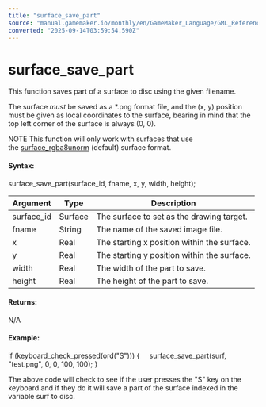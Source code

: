 ```yaml
---
title: "surface_save_part"
source: "manual.gamemaker.io/monthly/en/GameMaker_Language/GML_Reference/Drawing/Surfaces/surface_save_part.htm"
converted: "2025-09-14T03:59:54.590Z"
---
```


# surface\_save\_part

This function saves part of a surface to disc using the given filename.

The surface _must_ be saved as a \*.png format file, and the (x, y) position must be given as local coordinates to the surface, bearing in mind that the top left corner of the surface is always (0, 0).

NOTE This function will only work with surfaces that use the [surface\_rgba8unorm](surface_create.md) (default) surface format.

#### Syntax:

surface\_save\_part(surface\_id, fname, x, y, width, height);

| Argument | Type | Description |
| --- | --- | --- |
| surface_id | Surface | The surface to set as the drawing target. |
| fname | String | The name of the saved image file. |
| x | Real | The starting x position within the surface. |
| y | Real | The starting y position within the surface. |
| width | Real | The width of the part to save. |
| height | Real | The height of the part to save. |

#### Returns:

N/A

#### Example:

if (keyboard\_check\_pressed(ord("S")))
{
    surface\_save\_part(surf, "test.png", 0, 0, 100, 100);
}

The above code will check to see if the user presses the "S" key on the keyboard and if they do it will save a part of the surface indexed in the variable surf to disc.